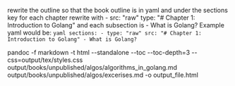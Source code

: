 rewrite the outline so that the book outline is in yaml and under the sections key for each chapter rewrite with - src: "raw" type: "# Chapter 1: Introduction to Golang" and each subsection is - What is Golang? Example yaml would be: ```yaml sections: - type: "raw" src: "# Chapter 1: Introduction to Golang" - What is Golang? ```


pandoc -f markdown -t html --standalone --toc --toc-depth=3 --css=output/tex/styles.css output/books/unpublished/algos/algorithms_in_golang.md output/books/unpublished/algos/excerises.md -o output_file.html
